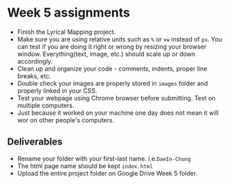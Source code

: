 # Week 5 assignments

- Finish the Lyrical Mapping project.
- Make sure you are using relative units such as `%` or `vw` instead of `px`. You can test if you are doing it right or wrong by resizing your browser window. Everything(text, image, etc.) should scale up or down accordingly.
- Clean up and organize your code - comments, indents, proper line breaks, etc.
- Double check your images are properly stored in `images` folder and properly linked in your CSS.
- Test your webpage using Chrome browser before submitting. Test on multiple computers.
- Just because it worked on your machine one day does not mean it will wor on other people's computers.

## Deliverables
- Rename your folder with your first-last name. i.e.`DaeIn-Chung`
- The html page name should be kept `index.html`
- Upload the entire project folder on Google Drive Week 5 folder.
